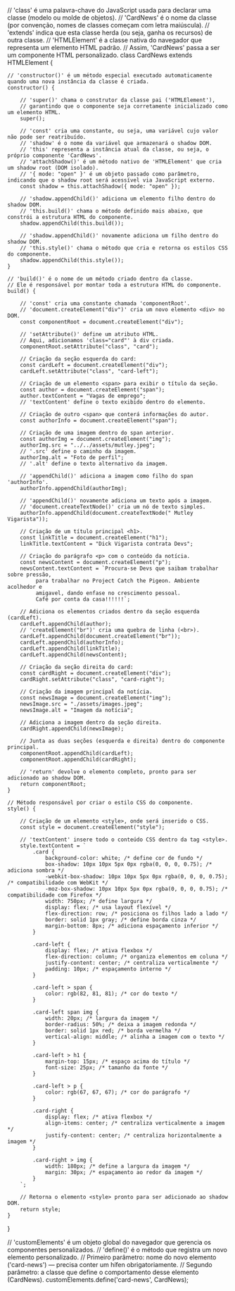 // 'class' é uma palavra-chave do JavaScript usada para declarar uma classe (modelo ou molde de objetos).
// 'CardNews' é o nome da classe (por convenção, nomes de classes começam com letra maiúscula).
// 'extends' indica que esta classe herda (ou seja, ganha os recursos) de outra classe.
// 'HTMLElement' é a classe nativa do navegador que representa um elemento HTML padrão.
// Assim, 'CardNews' passa a ser um componente HTML personalizado.
class CardNews extends HTMLElement {

    // 'constructor()' é um método especial executado automaticamente quando uma nova instância da classe é criada.
    constructor() {

        // 'super()' chama o construtor da classe pai ('HTMLElement'),
        // garantindo que o componente seja corretamente inicializado como um elemento HTML.
        super();

        // 'const' cria uma constante, ou seja, uma variável cujo valor não pode ser reatribuído.
        // 'shadow' é o nome da variável que armazenará o shadow DOM.
        // 'this' representa a instância atual da classe, ou seja, o próprio componente 'CardNews'.
        // 'attachShadow()' é um método nativo de 'HTMLElement' que cria um shadow root (DOM isolado).
        // '{ mode: "open" }' é um objeto passado como parâmetro, indicando que o shadow root será acessível via JavaScript externo.
        const shadow = this.attachShadow({ mode: "open" });

        // 'shadow.appendChild()' adiciona um elemento filho dentro do shadow DOM.
        // 'this.build()' chama o método definido mais abaixo, que constrói a estrutura HTML do componente.
        shadow.appendChild(this.build());

        // 'shadow.appendChild()' novamente adiciona um filho dentro do shadow DOM.
        // 'this.style()' chama o método que cria e retorna os estilos CSS do componente.
        shadow.appendChild(this.style());
    }

    // 'build()' é o nome de um método criado dentro da classe.
    // Ele é responsável por montar toda a estrutura HTML do componente.
    build() {

        // 'const' cria uma constante chamada 'componentRoot'.
        // 'document.createElement("div")' cria um novo elemento <div> no DOM.
        const componentRoot = document.createElement("div");

        // 'setAttribute()' define um atributo HTML.
        // Aqui, adicionamos 'class="card"' à div criada.
        componentRoot.setAttribute("class", "card");

        // Criação da seção esquerda do card:
        const cardLeft = document.createElement("div");
        cardLeft.setAttribute("class", "card-left");

        // Criação de um elemento <span> para exibir o título da seção.
        const author = document.createElement("span");
        author.textContent = "Vagas de emprego";
        // 'textContent' define o texto exibido dentro do elemento.

        // Criação de outro <span> que conterá informações do autor.
        const authorInfo = document.createElement("span");

        // Criação de uma imagem dentro do span anterior.
        const authorImg = document.createElement("img");
        authorImg.src = "../../assets/mutley.jpeg";
        // '.src' define o caminho da imagem.
        authorImg.alt = "Foto de perfil";
        // '.alt' define o texto alternativo da imagem.

        // 'appendChild()' adiciona a imagem como filho do span 'authorInfo'.
        authorInfo.appendChild(authorImg);

        // 'appendChild()' novamente adiciona um texto após a imagem.
        // 'document.createTextNode()' cria um nó de texto simples.
        authorInfo.appendChild(document.createTextNode(" Mutley Vigarista"));

        // Criação de um título principal <h1>.
        const linkTitle = document.createElement("h1");
        linkTitle.textContent = "Dick Vigarista contrata Devs";

        // Criação do parágrafo <p> com o conteúdo da notícia.
        const newsContent = document.createElement("p");
        newsContent.textContent = `Procura-se Devs que saibam trabalhar sobre pressão,
             para trabalhar no Project Catch the Pigeon. Ambiente acolhedor e 
             amigavel, dando enfase no crescimento pessoal. 
             Café por conta da casa!!!!!!`;

        // Adiciona os elementos criados dentro da seção esquerda (cardLeft).
        cardLeft.appendChild(author);
        // 'createElement("br")' cria uma quebra de linha (<br>).
        cardLeft.appendChild(document.createElement("br"));
        cardLeft.appendChild(authorInfo);
        cardLeft.appendChild(linkTitle);
        cardLeft.appendChild(newsContent);

        // Criação da seção direita do card:
        const cardRight = document.createElement("div");
        cardRight.setAttribute("class", "card-right");

        // Criação da imagem principal da notícia.
        const newsImage = document.createElement("img");
        newsImage.src = "./assets/images.jpeg";
        newsImage.alt = "Imagem da notícia";

        // Adiciona a imagem dentro da seção direita.
        cardRight.appendChild(newsImage);

        // Junta as duas seções (esquerda e direita) dentro do componente principal.
        componentRoot.appendChild(cardLeft);
        componentRoot.appendChild(cardRight);

        // 'return' devolve o elemento completo, pronto para ser adicionado ao shadow DOM.
        return componentRoot;
    }

    // Método responsável por criar o estilo CSS do componente.
    style() {

        // Criação de um elemento <style>, onde será inserido o CSS.
        const style = document.createElement("style");

        // 'textContent' insere todo o conteúdo CSS dentro da tag <style>.
        style.textContent = `
            .card {
                background-color: white; /* define cor de fundo */
                box-shadow: 10px 10px 5px 0px rgba(0, 0, 0, 0.75); /* adiciona sombra */
                -webkit-box-shadow: 10px 10px 5px 0px rgba(0, 0, 0, 0.75); /* compatibilidade com WebKit */
                -moz-box-shadow: 10px 10px 5px 0px rgba(0, 0, 0, 0.75); /* compatibilidade com Firefox */
                width: 750px; /* define largura */
                display: flex; /* usa layout flexível */
                flex-direction: row; /* posiciona os filhos lado a lado */
                border: solid 1px gray; /* define borda cinza */
                margin-bottom: 8px; /* adiciona espaçamento inferior */
            }

            .card-left {
                display: flex; /* ativa flexbox */
                flex-direction: column; /* organiza elementos em coluna */
                justify-content: center; /* centraliza verticalmente */
                padding: 10px; /* espaçamento interno */
            }

            .card-left > span {
                color: rgb(82, 81, 81); /* cor do texto */
            }
            
            .card-left span img {
                width: 20px; /* largura da imagem */
                border-radius: 50%; /* deixa a imagem redonda */
                border: solid 1px red; /* borda vermelha */
                vertical-align: middle; /* alinha a imagem com o texto */
            }

            .card-left > h1 {
                margin-top: 15px; /* espaço acima do título */
                font-size: 25px; /* tamanho da fonte */
            }

            .card-left > p {
                color: rgb(67, 67, 67); /* cor do parágrafo */
            }

            .card-right {
                display: flex; /* ativa flexbox */
                align-items: center; /* centraliza verticalmente a imagem */
                justify-content: center; /* centraliza horizontalmente a imagem */
            }

            .card-right > img {
                width: 180px; /* define a largura da imagem */
                margin: 30px; /* espaçamento ao redor da imagem */
            }
        `;

        // Retorna o elemento <style> pronto para ser adicionado ao shadow DOM.
        return style;
    }
}

// 'customElements' é um objeto global do navegador que gerencia os componentes personalizados.
// 'define()' é o método que registra um novo elemento personalizado.
// Primeiro parâmetro: nome do novo elemento ('card-news') — precisa conter um hífen obrigatoriamente.
// Segundo parâmetro: a classe que define o comportamento desse elemento (CardNews).
customElements.define('card-news', CardNews);